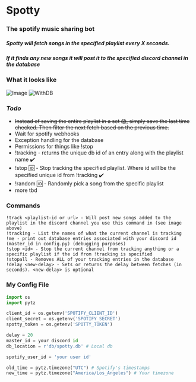 # Spotty
### The spotify music sharing bot

##### Spotty will fetch songs in the specified playlist every X seconds.
##### If it finds any new songs it will post it to the specified discord channel in the database

### What it looks like
![Image](https://i.imgur.com/JQADBCK.png)
![WithDB](https://i.imgur.com/nP1H8Sx.png)

### *Todo*
- ~~Instead of saving the entire playlist in a set :scream:, simply save the last time checked. Then filter the next fetch based on the previous time.~~
- Wait for spotify webhooks
- Exception handling for the database
- Permissions for things like !stop
- !tracking - returns the unique db id of an entry along with the playlist name :heavy_check_mark:
- !stop :id: - Stop tracking the specified playlist. Where id will be the specified unique id from !tracking :heavy_check_mark:
- !random :id: - Randomly pick a song from the specific playlist
- more tbd

### Commands
```
!track <playlist-id or url> - Will post new songs added to the playlist in the discord channel you use this command in (see image above)
!tracking - List the names of what the current channel is tracking
!me - print out database entries associated with your discord id (master_id in config.py) (debugging purposes)
!stop <id> - Stop the current channel from tracking anything or a specific playlist if the id from !tracking is specified
!stopall - Removes ALL of your tracking entries in the database
!delay <new-delay> - Sets or returns the delay between fetches (in seconds). <new-delay> is optional
```

### My Config File
```python
import os
import pytz

client_id = os.getenv('SPOTIFY_CLIENT_ID')
client_secret = os.getenv('SPOTIFY_SECRET')
spotty_token = os.getenv('SPOTTY_TOKEN')

delay = 20
master_id = your discord id
db_location = r'db/spotty.db' # Local db

spotify_user_id = 'your user id'

old_time = pytz.timezone("UTC") # Spotify's timestamps
new_time = pytz.timezone("America/Los_Angeles") # Your timezone

```
